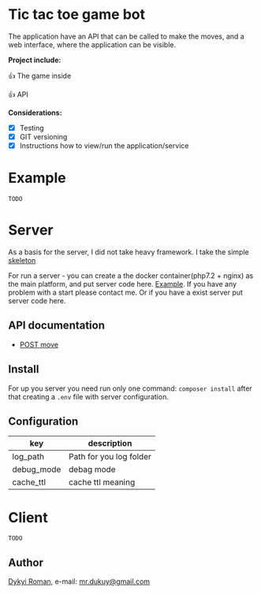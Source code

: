 # Tic tac toe game bot

The application have an API that can be called to make the moves, and a web interface, where the application can be visible.

**Project include:**

:+1: The game inside

:+1: API 

**Considerations:**
- [x] Testing 
- [x] GIT versioning 
- [x] Instructions how to view/run the application/service

# Example

``` TODO ```

# Server
As a basis for the server, I did not take heavy framework. I take the simple [skeleton](https://github.com/dykyi-roman/no-framework-skeleton)

For run a server - you can create a the docker container(php7.2 + nginx) as the main platform, and put server code here. [Example](docker-project). If you have any problem with a start please contact me. Or if you have a exist server put server code here. 

## API documentation

* [POST move](https://github.com/dykyi-roman/tic-tac-toe/blob/master/docs/api.md) 

## Install
For up you server you need run only one command:
```composer install```
after that creating a `.env` file with server configuration.

## Configuration

| key        | description                |
| ---------- |----------------------------|
| log_path   | Path for you log folder    |
| debug_mode | debag mode                 |
| cache_ttl  | cache ttl meaning          |

# Client

``` TODO ```

## Author
[Dykyi Roman](https://www.linkedin.com/in/roman-dykyi-43428543/), e-mail: [mr.dukuy@gmail.com](mailto:mr.dukuy@gmail.com)
